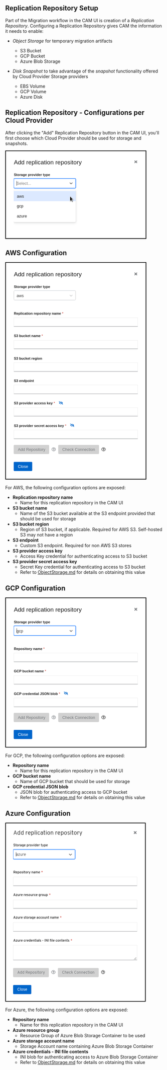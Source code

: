 ## Replication Repository Setup

Part of the Migration workflow in the CAM UI is creation of a *Replication Repository*. Configuring a Replication Repository gives CAM the information it needs to enable:

- *Object Storage* for temporary migration artifacts 
  - S3 Bucket
  - GCP Bucket
  - Azure Blob Storage

- *Disk Snapshot* to take advantage of the *snapshot* functionality offered by Cloud Provider Storage providers 
  - EBS Volume 
  - GCP Volume 
  - Azure Disk 


## Replication Repository - Configurations per Cloud Provider

After clicking the "Add" Replication Repository button in the CAM UI, you'll first choose which Cloud Provider should be used for storage and snapshots.

![Replication Respository Provider Selection](./screenshots/replicationrepository/intro.png)

## AWS Configuration

![AWS Config](./screenshots/replicationrepository/aws.png)

For AWS, the following configuration options are exposed:

- **Replication repository name**
  - Name for this replication repository in the CAM UI
- **S3 bucket name**
  - Name of the S3 bucket available at the S3 endpoint provided that should be used for storage
- **S3 bucket region**
  - Region of S3 bucket, if applicable. Required for AWS S3. Self-hosted S3 may not have a region
- **S3 endpoint**
  - Custom S3 endpoint. Required for non AWS S3 stores
- **S3 provider access key**
  - Access Key credential for authenticating access to S3 bucket 
- **S3 provider secret access key**
  - Secret Key credential for authenticating access to S3 bucket
  - Refer to [ObjectStorage.md](./ObjectStorage.md) for details on obtaining this value

## GCP Configuration

![GCP Config](./screenshots/replicationrepository/gcp.png)

For GCP, the following configuration options are exposed:

- **Repository name**
  - Name for this replication repository in the CAM UI
- **GCP bucket name**
  - Name of GCP bucket that should be used for storage
- **GCP credential JSON blob**
  - JSON blob for authenticating access to GCP bucket
  - Refer to [ObjectStorage.md](./ObjectStorage.md) for details on obtaining this value

## Azure Configuration

![Azure Config](./screenshots/replicationrepository/azure.png)

For Azure, the following configuration options are exposed:

- **Repository name**
  - Name for this replication repository in the CAM UI
- **Azure resource group**
  - Resource Group of Azure Blob Storage Container to be used
- **Azure storage account name**
  - Storage Account name containing Azure Blob Storage Container
- **Azure credentials - INI file contents**
  - INI blob for authenticating access to Azure Blob Storage Container
  - Refer to [ObjectStorage.md](./ObjectStorage.md) for details on obtaining this value